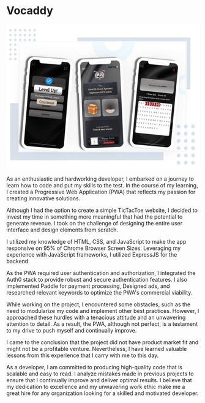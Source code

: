 # Vocaddy

![alt text](https://github.com/benjaminA202/Vocaddy/blob/main/Server/Client/Images/demo-image.png?raw=true)

As an enthusiastic and hardworking developer, I embarked on a journey to learn how to code and put my skills to the test. In the course of my learning, I created a Progressive Web Application (PWA) that reflects my passion for creating innovative solutions.

Although I had the option to create a simple TicTacToe website, I decided to invest my time in something more meaningful that had the potential to generate revenue. I took on the challenge of designing the entire user interface and design elements from scratch.

I utilized my knowledge of HTML, CSS, and JavaScript to make the app responsive on 95% of Chrome Browser Screen Sizes. Leveraging my experience with JavaScript frameworks, I utilized ExpressJS for the backend. 

As the PWA required user authentication and authorization, I integrated the Auth0 stack to provide robust and secure authentication features. I also implemented Paddle for payment processing, Designed ads, and researched relevant keywords to optimize the PWA's commercial viability.

While working on the project, I encountered some obstacles, such as the need to modularize my code and implement other best practices. However, I approached these hurdles with a tenacious attitude and an unwavering attention to detail. As a result, the PWA, although not perfect, is a testament to my drive to push myself and continually improve.

I came to the conclusion that the project did not have product market fit and might not be a profitable venture. Nevertheless, I have learned valuable lessons from this experience that I carry with me to this day.

As a developer, I am committed to producing high-quality code that is scalable and easy to read. I analyze mistakes made in previous projects to ensure that I continually improve and deliver optimal results. I believe that my dedication to excellence and my unwavering work ethic make me a great hire for any organization looking for a skilled and motivated developer.
